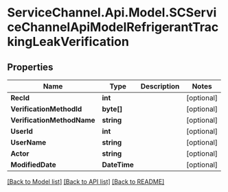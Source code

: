 # ServiceChannel.Api.Model.SCServiceChannelApiModelRefrigerantTrackingLeakVerification

## Properties

Name | Type | Description | Notes
------------ | ------------- | ------------- | -------------
**RecId** | **int** |  | [optional] 
**VerificationMethodId** | **byte[]** |  | [optional] 
**VerificationMethodName** | **string** |  | [optional] 
**UserId** | **int** |  | [optional] 
**UserName** | **string** |  | [optional] 
**Actor** | **string** |  | [optional] 
**ModifiedDate** | **DateTime** |  | [optional] 

[[Back to Model list]](../README.md#documentation-for-models) [[Back to API list]](../README.md#documentation-for-api-endpoints) [[Back to README]](../README.md)

